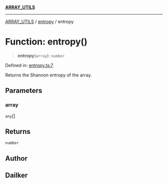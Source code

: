 [**ARRAY_UTILS**](../../README.md)

***

[ARRAY_UTILS](../../README.md) / [entropy](../README.md) / entropy

# Function: entropy()

> **entropy**(`array`): `number`

Defined in: [entropy.ts:7](https://github.com/dailker/everyutil/blob/54be0bab567ca8e189c5982902c59f3b7981d51d/src/array/entropy.ts#L7)

Returns the Shannon entropy of the array.

## Parameters

### array

`any`[]

## Returns

`number`

## Author

## Dailker
